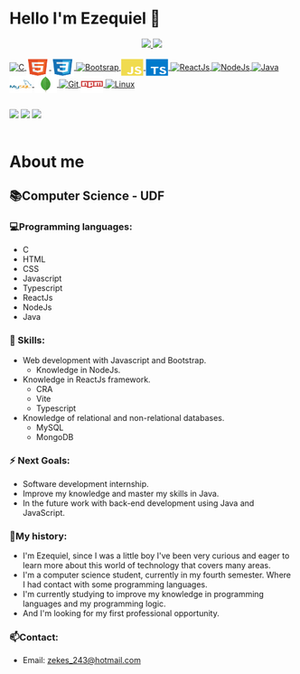 # Hello I'm Ezequiel 👋

<div align="center">
  <a href="https://github.com/EzequielMagalhaes">
  <img height="180em" src="https://github-readme-stats.vercel.app/api?username=EzequielMagalhaes&show_icons=true&theme=radical&include_all_commits=true&count_private=true"/>
  <img height="180em" src="https://github-readme-stats.vercel.app/api/top-langs/?username=EzequielMagalhaes&layout=compact&langs_count=14&theme=radical"/>
</div>
  <div style="display: inline_block"><br>
  <img align="center" alt="C" height="30" width="40" src="https://cdn.jsdelivr.net/gh/devicons/devicon/icons/c/c-original.svg"/>
  <img align="center" alt="HTML" height="30" width="40" src="https://raw.githubusercontent.com/devicons/devicon/master/icons/html5/html5-original.svg"/>
  <img align="center" alt="CSS" height="30" width="40" src="https://raw.githubusercontent.com/devicons/devicon/master/icons/css3/css3-original.svg"/>
  <img align="center" alt="Bootsrap" height="30" width="40" src="https://raw.githubusercontent.com/EzequielMagalhaes/devicon/1119b9f84c0290e0f0b38982099a2bd027a48bf1/icons/bootstrap/bootstrap-original.svg"/>
  <img align="center" alt="Javascript" height="30" width="40" src="https://raw.githubusercontent.com/devicons/devicon/master/icons/javascript/javascript-plain.svg"/>
  <img align="center" alt="Typescript" height="30" width="40" src="https://raw.githubusercontent.com/devicons/devicon/master/icons/typescript/typescript-plain.svg"/>
  <img align="center" alt="ReactJs" height="30" width="40" src="https://cdn.jsdelivr.net/gh/devicons/devicon/icons/react/react-original.svg"/>
  <img align="center" alt="NodeJs" height="30" width="40" src="https://cdn.jsdelivr.net/gh/devicons/devicon/icons/nodejs/nodejs-original.svg"/>
  <img align="center" alt="Java" height="30" width="40" src="https://cdn.jsdelivr.net/gh/devicons/devicon/icons/java/java-original.svg"/>
  <!--<img align="center" alt="SpringBoot" height="30" width="40" src="https://cdn.jsdelivr.net/gh/devicons/devicon/icons/spring/spring-original.svg"/> -->
  <img align="center" alt="MySQL" height="30" width="40" src="https://raw.githubusercontent.com/devicons/devicon/1119b9f84c0290e0f0b38982099a2bd027a48bf1/icons/mysql/mysql-original-wordmark.svg"/>
  <img align="center" alt="MongoDB" height="30" width="40" src="https://raw.githubusercontent.com/devicons/devicon/1119b9f84c0290e0f0b38982099a2bd027a48bf1/icons/mongodb/mongodb-original.svg"/>
  <img align="center" alt="Git" height="30" width="40" src="https://cdn.jsdelivr.net/gh/devicons/devicon/icons/git/git-original.svg"/>
  <!--<img align="center" alt="GitLab" height="30" width="40" src="https://cdn.jsdelivr.net/gh/devicons/devicon/icons/gitlab/gitlab-original.svg"/> -->
  <img align="center" alt="npm" height="30" width="40" src="https://raw.githubusercontent.com/devicons/devicon/1119b9f84c0290e0f0b38982099a2bd027a48bf1/icons/npm/npm-original-wordmark.svg"/>
  <img align="center" alt="Linux" height="30" width="40" src="https://cdn.jsdelivr.net/gh/devicons/devicon/icons/linux/linux-original.svg"/>
</div>
  
##
  
<div> 
  <a href="https://www.instagram.com/zekiell._/" target="_blank"><img src="https://img.shields.io/badge/-Instagram-%23E4405F?style=for-the-badge&logo=instagram&logoColor=white" target="_blank"></a>
  <a href = "mailto:zekes_243@hotmail.com" target="_blank"><img src="https://img.shields.io/badge/Microsoft_Outlook-0078D4?style=for-the-badge&logo=microsoft-outlook&logoColor=white" target="_blank"></a>
  <a href="https://www.linkedin.com/in/zekiell/" target="_blank"><img src="https://img.shields.io/badge/-LinkedIn-%230077B5?style=for-the-badge&logo=linkedin&logoColor=white" target="_blank"></a>
</div>
<br/>
  
# About me 
## 📚Computer Science - UDF 

### 💻Programming languages:
- C
- HTML
- CSS
- Javascript
- Typescript
- ReactJs
- NodeJs
- Java

### 👾 Skills:
- Web development with Javascript and Bootstrap. 
  * Knowledge in NodeJs.
- Knowledge in ReactJs framework.
  * CRA
  * Vite
  * Typescript
- Knowledge of relational and non-relational databases.
  * MySQL
  * MongoDB

### ⚡ Next Goals:
- Software development internship.
- Improve my knowledge and master my skills in Java.
- In the future work with back-end development using Java and JavaScript.

### 📜My history:
- I'm Ezequiel, since I was a little boy I've been very curious and eager to learn more about this world of technology that covers many areas.
- I'm a computer science student, currently in my fourth semester. Where I had contact with some programming languages.
- I'm currently studying to improve my knowledge in programming languages and my programming logic.
- And I'm looking for my first professional opportunity.

### 📫Contact:
  - Email: zekes_243@hotmail.com
<!--
**EzequielMagalhaes/EzequielMagalhaes** is a ✨ _special_ ✨ repository because its `README.md` (this file) appears on your GitHub profile.
Here are some ideas to get you started:
- 🔭 I’m currently working on ...
- 🌱 I’m currently learning ...
- 👯 I’m looking to collaborate on ...
- 🤔 I’m looking for help with ...
- 💬 Ask me about ...
- 📫 How to reach me: ...
- 😄 Pronouns: ...
- ⚡ Fun fact: ...
-->
